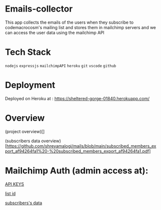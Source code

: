 # Emails-collector
This app collects the emails of the users when they subscribe to codemacrocosm's mailing list and stores them in mailchimp servers and we can access the user data using the mailchimp API

# Tech Stack
``nodejs`` ``expressjs`` ``mailchimpAPI`` ``heroku`` ``git`` ``vscode`` ``github``


# Deployment

Deployed on Heroku at : https://sheltered-gorge-01840.herokuapp.com/

# Overview 

(project overview)[]

(subscribers data overview)[https://github.com/shreyamalogi/mails/blob/main/subscribed_members_export_af94264fa1%20-%20subscribed_members_export_af94264fa1.pdf]



# Mailchimp Auth (admin access at):

[API KEYS](https://us20.admin.mailchimp.com/account/api/)

[list id](https://us20.admin.mailchimp.com/lists/settings/defaults?id=279451)

[subscribers's data](https://us20.admin.mailchimp.com/lists/)
